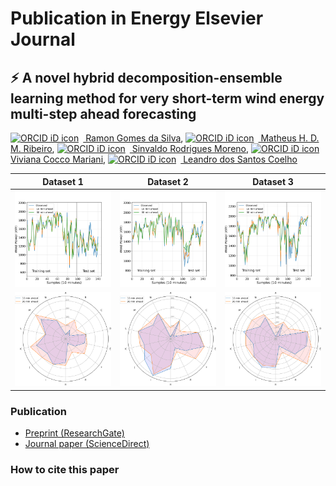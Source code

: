 # Publication in Energy Elsevier Journal
## :zap: A novel hybrid decomposition-ensemble learning method for very short-term wind energy multi-step ahead forecasting
[<img src="https://orcid.org/sites/default/files/images/orcid_16x16.png" style="width:1em;margin-right:.5em;" alt="ORCID iD icon"></img> Ramon Gomes da Silva](https://orcid.org/0000-0001-8580-7695), [<img src="https://orcid.org/sites/default/files/images/orcid_16x16.png" style="width:1em;margin-right:.5em;" alt="ORCID iD icon"></img> Matheus H. D. M. Ribeiro](https://orcid.org/0000-0001-7387-9077), [<img src="https://orcid.org/sites/default/files/images/orcid_16x16.png" style="width:1em;margin-right:.5em;" alt="ORCID iD icon"></img> Sinvaldo Rodrigues Moreno](https://orcid.org/0000-0001-6565-9605), [<img src="https://orcid.org/sites/default/files/images/orcid_16x16.png" style="width:1em;margin-right:.5em;" alt="ORCID iD icon"></img> Viviana Cocco Mariani](https://orcid.org/000-0003-2490-4568), [<img src="https://orcid.org/sites/default/files/images/orcid_16x16.png" style="width:1em;margin-right:.5em;" alt="ORCID iD icon"></img> Leandro dos Santos Coelho](https://orcid.org/0000-0001-5728-943X)



Dataset 1 | Dataset 2 | Dataset 3
:---:|:---:|:---:
![Predictions](Plots/Pred_day1_squared.png) | ![Predictions](Plots/Pred_day2_squared.png)     | ![Predictions](Plots/Pred_day3_squared.png) |
![Radar plot](Plots/radaplot_dataset1.png)  | ![Radar plot](Plots/radaplot_dataset2.png)      | ![Radar plot](Plots/radaplot_dataset3.png)  |

### Publication
- [Preprint (ResearchGate)]()
- [Journal paper (ScienceDirect)]()

### How to cite this paper
```bibtex

```

